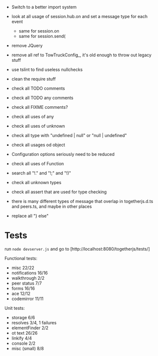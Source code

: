 - Switch to a better import system

- look at all usage of session.hub.on and set a message type for each event
    - same for session.on
    - same for session.send(
- remove JQuery

- remove all ref to TowTruckConfig_, it's old enough to throw out legacy stuff
- use tslint to find useless nullchecks
- clean the require stuff
- check all TODO comments
- check all TODO any comments
- check all FIXME comments?
- check all uses of any
- check all uses of unknown
- check all type with "undefined | null" or "null | undefined"
- check all usages od object
- Configuration options seriously need to be reduced
- check all uses of Function
- search all "!." and "!;" and "!)"
- check all unknown types
- check all assert that are used for type checking
- there is many different types of message that overlap in togetherjs.d.ts and peers.ts, and maybe in other places
- replace all "} else"

# Tests

run `node devserver.js` and go to [http://localhost:8080/togetherjs/tests/]

Functional tests:
- misc 22/22
- notifications 16/16
- walkthrough 2/2
- peer status 7/7
- forms 16/16
- ace 12/12
- codemirror 11/11

Unit tests:
- storage 6/6
- resolves 3/4, 1 failures
- elementFinder 2/2
- ot text 26/26
- linkify 4/4
- console 2/2
- misc (small) 8/8


